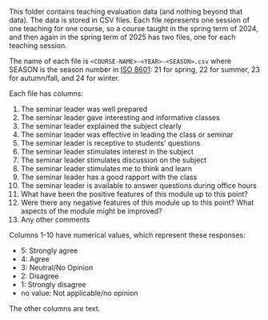 This folder contains teaching evaluation data (and nothing beyond that
data). The data is stored in CSV files. Each file represents one
session of one teaching for one course, so a course taught in the
spring term of 2024, and then again in the spring term of 2025 has two
files, one for each teaching session. 

The name of each file is `<COURSE-NAME>-<YEAR>-<SEASON>.csv` where
SEASON is the season number in [ISO
8601](https://www.iso.org/iso-8601-date-and-time-format.html): 21 for
spring, 22 for summer, 23 for autumn/fall, and 24 for winter.

Each file has columns:
1. The seminar leader was well prepared
2. The seminar leader gave interesting and informative classes
3. The seminar leader explained the subject clearly
4. The seminar leader was effective in leading the class or seminar
5. The seminar leader is receptive to students' questions
6. The seminar leader stimulates interest in the subject
7. The seminar leader stimulates discussion on the subject
8. The seminar leader stimulates me to think and learn
9. The seminar leader has a good rapport with the class
10. The seminar leader is available to answer questions during office
    hours
11. What have been the positive features of this module up to this
    point?
12. Were there any negative features of this module up to this point?
    What aspects of the module might be improved?
13. Any other comments

Columns 1-10 have numerical values, which represent these responses:
- 5: Strongly agree
- 4: Agree
- 3: Neutral/No Opinion
- 2: Disagree
- 1: Strongly disagree
- no value: Not applicable/no opinion

The other columns are text.

